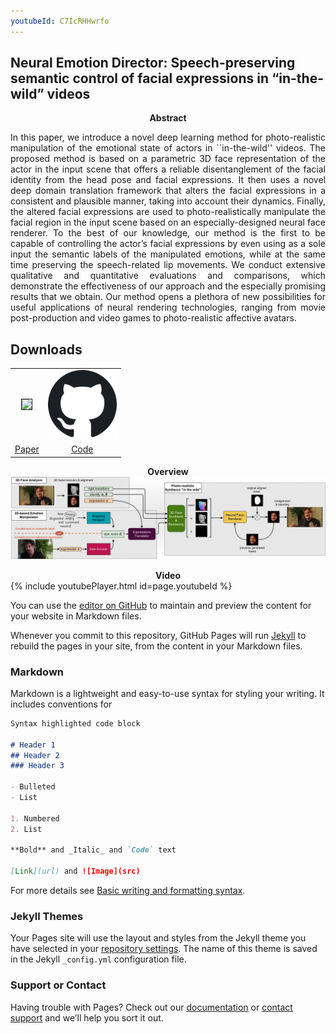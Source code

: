 ```yaml
---
youtubeId: C7IcRHHwrfo
---
```


## Neural Emotion Director: Speech-preserving semantic control of facial expressions in “in-the-wild” videos

**<center>Abstract</center>**
  
<p style='text-align: justify;'>
In this paper, we introduce a novel deep learning method for photo-realistic manipulation of the emotional state of actors in ``in-the-wild'' videos. The proposed method is based on a parametric 3D face representation of the actor in the input scene that offers a reliable disentanglement of the facial identity from the head pose and facial expressions. It then uses a novel deep domain translation framework that alters the facial expressions in a consistent and plausible manner, taking into account their dynamics. Finally, the altered facial expressions are used to photo-realistically manipulate the facial region in the input scene based on an especially-designed neural face renderer. To the best of our knowledge, our method is the first to be capable of controlling the actor’s facial expressions by even using as a sole input the semantic labels of the manipulated emotions, while at the same time preserving the speech-related lip movements. We conduct extensive qualitative and quantitative evaluations and comparisons, which demonstrate the effectiveness of our approach and the especially promising results that we obtain. Our method opens a plethora of new possibilities for useful applications of neural rendering technologies, ranging from movie post-production and video games to photo-realistic affective avatars.
</p>

<h2 id="downloads">Downloads</h2>
<table class="download" cellspacing="10" style="text-align:center; margin-left: auto; margin-right: auto;" border="0">
<tr>
	<td><a href="paper_link"><img style="height:110px;" src="/assets/img/publications/fsgan/thumb_paper.jpg" border="1" /></a></td>
	<td><a href="github_link"><img style="height:110px;" src="imgs/github.png" border="0" /></a></td>
</tr>
<tr>
	<td><a href="paper_link">Paper</a></td>
	<td><a href="github_link">Code</a></td>
</tr>
</table>

**<center>Overview</center>**
![imgs/pipeline.jpg](imgs/pipeline.jpg)

**<center>Video</center>**
{% include youtubePlayer.html id=page.youtubeId %}

You can use the [editor on GitHub](https://github.com/foivospar/foivospar.github.io/edit/main/index.md) to maintain and preview the content for your website in Markdown files.

Whenever you commit to this repository, GitHub Pages will run [Jekyll](https://jekyllrb.com/) to rebuild the pages in your site, from the content in your Markdown files.

### Markdown

Markdown is a lightweight and easy-to-use syntax for styling your writing. It includes conventions for

```markdown
Syntax highlighted code block

# Header 1
## Header 2
### Header 3

- Bulleted
- List

1. Numbered
2. List

**Bold** and _Italic_ and `Code` text

[Link](url) and ![Image](src)
```

For more details see [Basic writing and formatting syntax](https://docs.github.com/en/github/writing-on-github/getting-started-with-writing-and-formatting-on-github/basic-writing-and-formatting-syntax).

### Jekyll Themes

Your Pages site will use the layout and styles from the Jekyll theme you have selected in your [repository settings](https://github.com/foivospar/foivospar.github.io/settings/pages). The name of this theme is saved in the Jekyll `_config.yml` configuration file.

### Support or Contact

Having trouble with Pages? Check out our [documentation](https://docs.github.com/categories/github-pages-basics/) or [contact support](https://support.github.com/contact) and we’ll help you sort it out.
